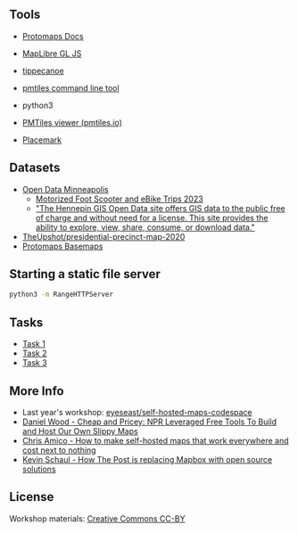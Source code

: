 ## Tools

* [Protomaps Docs](https://docs.protomaps.com)
* [MapLibre GL JS](https://github.com/maplibre/maplibre-gl-js)
* [tippecanoe](https://github.com/felt/tippecanoe)
* [pmtiles command line tool](https://github.com/protomaps/go-pmtiles)

* python3

* [PMTiles viewer (pmtiles.io)](https://pmtiles.io)
* [Placemark](https://play.placemark.io)

## Datasets

* [Open Data Minneapolis](https://opendata.minneapolismn.gov)
  * [Motorized Foot Scooter and eBike Trips 2023](https://opendata.minneapolismn.gov/datasets/cityoflakes::motorized-foot-scooter-and-ebike-trips-2023/about)
  * ["The Hennepin GIS Open Data site offers GIS data to the public free of charge and without need for a license. This site provides the ability to explore, view, share, consume, or download data."](https://gis-hennepin.hub.arcgis.com/pages/about-hennepin-gis)
* [TheUpshot/presidential-precinct-map-2020](https://github.com/TheUpshot/presidential-precinct-map-2020)
* [Protomaps Basemaps](https://docs.protomaps.com/basemaps/downloads)

## Starting a static file server

```sh
python3 -m RangeHTTPServer
```

## Tasks

* [Task 1](task1)
* [Task 2](task2)
* [Task 3](task3)

## More Info

* Last year's workshop: [eyeseast/self-hosted-maps-codespace](https://github.com/eyeseast/self-hosted-maps-codespace)
* [Daniel Wood - Cheap and Pricey: NPR Leveraged Free Tools To Build and Host Our Own Slippy Maps](https://www.youtube.com/watch?v=Abbto_9nNtc)
* [Chris Amico - How to make self-hosted maps that work everywhere and cost next to nothing](https://www.muckrock.com/news/archives/2024/feb/13/release-notes-how-to-make-self-hosted-maps-that-work-everywhere-cost-next-to-nothing-and-might-even-work-in-airplane-mode/)
* [Kevin Schaul - How The Post is replacing Mapbox with open source solutions](https://kschaul.com/post/2023/02/16/how-the-post-is-replacing-mapbox-with-open-source-solutions/)


## License

Workshop materials: [Creative Commons CC-BY](https://creativecommons.org/licenses/by/4.0/deed.en)